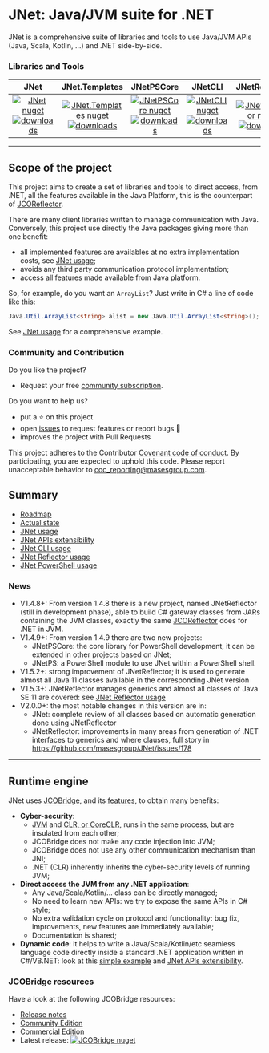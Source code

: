 # JNet: Java/JVM suite for .NET

JNet is a comprehensive suite of libraries and tools to use Java/JVM APIs (Java, Scala, Kotlin, ...) and .NET side-by-side.

### Libraries and Tools

|JNet | JNet.Templates | JNetPSCore | JNetCLI | JNetReflector | JNetPS |
|:---:	|:---:	|:---:	|:---:	|:---:	|:---:	|
|[![JNet nuget](https://img.shields.io/nuget/v/MASES.JNet)](https://www.nuget.org/packages/MASES.JNet)<br/>[![downloads](https://img.shields.io/nuget/dt/MASES.JNet)](https://www.nuget.org/packages/MASES.JNet) | [![JNet.Templates nuget](https://img.shields.io/nuget/v/MASES.JNet.Templates)](https://www.nuget.org/packages/MASES.JNet.Templates)<br/>[![downloads](https://img.shields.io/nuget/dt/MASES.JNet.Templates)](https://www.nuget.org/packages/MASES.JNet.Templates)| [![JNetPSCore nuget](https://img.shields.io/nuget/v/MASES.JNetPSCore)](https://www.nuget.org/packages/MASES.JNetPSCore)<br/>[![downloads](https://img.shields.io/nuget/dt/MASES.JNetPSCore)](https://www.nuget.org/packages/MASES.JNetPSCore)| [![JNetCLI nuget](https://img.shields.io/nuget/v/MASES.JNetCLI)](https://www.nuget.org/packages/MASES.JNetCLI)<br/>[![downloads](https://img.shields.io/nuget/dt/MASES.JNetCLI)](https://www.nuget.org/packages/MASES.JNetCLI)| [![JNetReflector nuget](https://img.shields.io/nuget/v/MASES.JNetReflector)](https://www.nuget.org/packages/MASES.JNetReflector)<br/>[![downloads](https://img.shields.io/nuget/dt/MASES.JNetReflector)](https://www.nuget.org/packages/MASES.JNetReflector)| [![JNetPS](https://img.shields.io/powershellgallery/v/MASES.JNetPS.svg?style=flat-square&label=MASES.JNetPS)](https://www.powershellgallery.com/packages/MASES.JNetPS/)|

---

## Scope of the project

This project aims to create a set of libraries and tools to direct access, from .NET, all the features available in the Java Platform, this is the counterpart of [JCOReflector](https://github.com/masesgroup/JCOReflector).

There are many client libraries written to manage communication with Java. Conversely, this project use directly the Java packages giving more than one benefit:
* all implemented features are availables at no extra implementation costs, see [JNet usage](src/documentation/articles/usage.md);
* avoids any third party communication protocol implementation;
* access all features made available from Java platform.

So, for example, do you want an `ArrayList`? Just write in C# a line of code like this:

```c#
Java.Util.ArrayList<string> alist = new Java.Util.ArrayList<string>();
```

See [JNet usage](src/documentation/articles/usage.md) for a comprehensive example.

### Community and Contribution

Do you like the project? 
- Request your free [community subscription](https://www.jcobridge.com/pricing-25/).

Do you want to help us?
- put a :star: on this project
- open [issues](https://github.com/masesgroup/JNet/issues) to request features or report bugs :bug:
- improves the project with Pull Requests

This project adheres to the Contributor [Covenant code of conduct](CODE_OF_CONDUCT.md). By participating, you are expected to uphold this code. Please report unacceptable behavior to coc_reporting@masesgroup.com.

## Summary

* [Roadmap](src/documentation/articles/roadmap.md)
* [Actual state](src/documentation/articles/actualstate.md)
* [JNet usage](src/documentation/articles/usage.md)
* [JNet APIs extensibility](src/documentation/articles/API_extensibility.md)
* [JNet CLI usage](src/documentation/articles/usageCLI.md)
* [JNet Reflector usage](src/documentation/articles/usageReflector.md)
* [JNet PowerShell usage](src/documentation/articles/usagePS.md)

### News

* V1.4.8+: From version 1.4.8 there is a new project, named JNetReflector (still in development phase), able to build C# gateway classes from JARs containing the JVM classes, exactly the same [JCOReflector](https://github.com/masesgroup/JCOReflector) does for .NET in JVM.
* V1.4.9+: From version 1.4.9 there are two new projects:
  * JNetPSCore: the core library for PowerShell development, it can be extended in other projects based on JNet;
  * JNetPS: a PowerShell module to use JNet within a PowerShell shell.
* V1.5.2+: strong improvement of JNetReflector; it is used to generate almost all Java 11 classes available in the corresponding JNet version
* V1.5.3+: JNetReflector manages generics and almost all classes of Java SE 11 are covered: see [JNet Reflector usage](src/documentation/articles/usageReflector.md)
* V2.0.0+: the most notable changes in this version are in:
  * JNet: complete review of all classes based on automatic generation done using JNetReflector
  * JNetReflector: improvements in many areas from generation of .NET interfaces to generics and where clauses, full story in https://github.com/masesgroup/JNet/issues/178
  
---

## Runtime engine

JNet uses [JCOBridge](https://www.jcobridge.com), and its [features](https://www.jcobridge.com/features/), to obtain many benefits:
* **Cyber-security**: 
  * [JVM](https://en.wikipedia.org/wiki/Java_virtual_machine) and [CLR, or CoreCLR,](https://en.wikipedia.org/wiki/Common_Language_Runtime) runs in the same process, but are insulated from each other;
  * JCOBridge does not make any code injection into JVM;
  * JCOBridge does not use any other communication mechanism than JNI;
  * .NET (CLR) inherently inherits the cyber-security levels of running JVM; 
* **Direct access the JVM from any .NET application**: 
  * Any Java/Scala/Kotlin/... class can be directly managed;
  * No need to learn new APIs: we try to expose the same APIs in C# style;
  * No extra validation cycle on protocol and functionality: bug fix, improvements, new features are immediately available;
  * Documentation is shared;
* **Dynamic code**: it helps to write a Java/Scala/Kotlin/etc seamless language code directly inside a standard .NET application written in C#/VB.NET: look at this [simple example](https://www.jcobridge.com/net-examples/dotnet-examples/) and [JNet APIs extensibility](src/documentation/articles/API_extensibility.md).

### JCOBridge resources

Have a look at the following JCOBridge resources:
- [Release notes](https://www.jcobridge.com/release-notes/)
- [Community Edition](https://www.jcobridge.com/pricing-25/)
- [Commercial Edition](https://www.jcobridge.com/pricing-25/)
- Latest release: [![JCOBridge nuget](https://img.shields.io/nuget/v/MASES.JCOBridge)](https://www.nuget.org/packages/MASES.JCOBridge)
